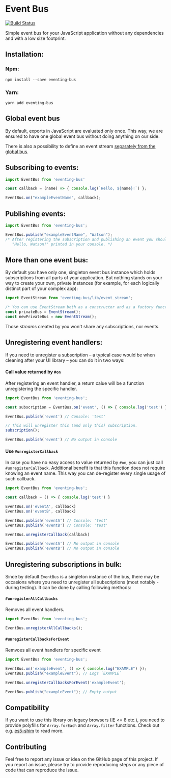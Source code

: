 # Event Bus

[![Build Status](https://travis-ci.org/arkency/event-bus.svg?branch=master)](https://travis-ci.org/arkency/event-bus)

Simple event bus for your JavaScript application without any dependencies and with a low size footprint.

## Installation:

### Npm:

```
npm install --save eventing-bus
```

### Yarn:

```
yarn add eventing-bus
```

## Global event bus

By default, exports in JavaScript are evaluated only once. This way, we are ensured to have one global event bus without doing anything on our side.

There is also a possibility to define an event stream [separately from the global bus](#more-than-one-event-bus).

## Subscribing to events:

````javascript
import EventBus from 'eventing-bus'

const callback = (name) => { console.log(`Hello, ${name}!`) };

EventBus.on("exampleEventName", callback);
````

## Publishing events:

````javascript
import EventBus from 'eventing-bus';

EventBus.publish("exampleEventName", "Watson");
/* After registering the subscription and publishing an event you should see
   "Hello, Watson!" printed in your console. */
````

## More than one event bus:

By default you have only one, singleton event bus instance which holds subscriptions from all parts of your application. But nothing stands on your way to create your own, private instances (for example, for each logically distinct part of your complex app):

````javascript
import EventStream from 'eventing-bus/lib/event_stream';

/* You can use EventStream both as a constructor and as a factory function. */
const privateBus = EventStream();
const newPrivateBus = new EventStream();
````

Those _streams_ created by you won't share any subscriptions, nor events.

## Unregistering event handlers:

If you need to unregister a subscription – a typical case would be when cleaning after your UI library – you can do it in two ways:

#### Call value returned by `#on`

After registering an event handler, a return calue will be a function unregistering the specific handler.

````javascript
import EventBus from 'eventing-bus';

const subscription = EventBus.on('event', () => { console.log('test') })

EventBus.publish('event') // Console: 'test'

// This will unregister this (and only this) subscription.
subscription();

EventBus.publish('event') // No output in console
````

#### Use `#unregisterCallback`

In case you have no easy access to value returned by `#on`, you can just call `#unregisterCallback`. Additional benefit is that this function does not require knowing an event name. This way you can de-register every single usage of such callback.

````javascript
import EventBus from 'eventing-bus';

const callback = () => { console.log('test') }

EventBus.on('eventA', callback)
EventBus.on('eventB', callback)

EventBus.publish('eventA') // Console: 'test'
EventBus.publish('eventB') // Console: 'test'

EventBus.unregisterCallback(callback)

EventBus.publish('eventA') // No output in console
EventBus.publish('eventB') // No output in console
````

## Unregistering subscriptions in bulk:

Since by default `EventBus` is a singleton instance of the bus, there may be occasions where you need to unregister all subscriptions (most notably - during testing). It can be done by calling following methods:


#### `#unregisterAllCallbacks`

Removes all event handlers.

````javascript
import EventBus from 'eventing-bus';

EventBus.unregisterAllCallbacks();
````

#### `#unregisterCallbacksForEvent`

Remvoes all event handlers for specific event

````javascript
import EventBus from 'eventing-bus';

EventBus.on('exampleEvent', () => { console.log("EXAMPLE") });
EventBus.publish("exampleEvent"); // Logs `EXAMPLE`

EventBus.unregisterCallbacksForEvent('exampleEvent');

EventBus.publish("exampleEvent"); // Empty output
````

## Compatibility

If you want to use this library on legacy browsers (IE <= 8 etc.), you need to
provide polyfills for `Array.forEach` and `Array.filter` functions. Check out e.g.
 [es5-shim](https://github.com/es-shims/es5-shim) to read more.

## Contributing

Feel free to report any issue or idea on the GitHub page of this project. If you report an issue, please try to provide reproducing steps or any piece of code that can reproduce the issue.
